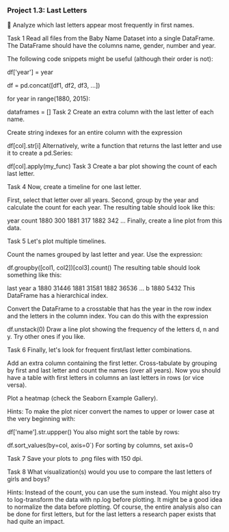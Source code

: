 ### Project 1.3: Last Letters

🎯 Analyze which last letters appear most frequently in first names.

Task 1
Read all files from the Baby Name Dataset into a single DataFrame. The DataFrame should have the columns name, gender, number and year.

The following code snippets might be useful (although their order is not):

df['year'] = year

df = pd.concat([df1, df2, df3, ...])

for year in range(1880, 2015):

dataframes = []
Task 2
Create an extra column with the last letter of each name.

Create string indexes for an entire column with the expression

df[col].str[i]
Alternatively, write a function that returns the last letter and use it to create a pd.Series:

df[col].apply(my_func)
Task 3
Create a bar plot showing the count of each last letter.

Task 4
Now, create a timeline for one last letter.

First, select that letter over all years. Second, group by the year and calculate the count for each year. The resulting table should look like this:

year count
1880 300
1881 317
1882 342
...
Finally, create a line plot from this data.

Task 5
Let's plot multiple timelines.

Count the names grouped by last letter and year. Use the expression:

df.groupby([col1, col2])[col3].count()
The resulting table should look something like this:

last year
a 1880 31446
1881 31581
1882 36536
...
b 1880 5432
This DataFrame has a hierarchical index.

Convert the DataFrame to a crosstable that has the year in the row index and the letters in the column index. You can do this with the expression

df.unstack(0)
Draw a line plot showing the frequency of the letters d, n and y. Try other ones if you like.

Task 6
Finally, let's look for frequent first/last letter combinations.

Add an extra column containing the first letter.
Cross-tabulate by grouping by first and last letter and count the names (over all years).
Now you should have a table with first letters in columns an last letters in rows (or vice versa).

Plot a heatmap (check the Seaborn Example Gallery).

Hints:
To make the plot nicer convert the names to upper or lower case at the very beginning with:

df['name'].str.uppper()
You also might sort the table by rows:

df.sort_values(by=col, axis=0`)
For sorting by columns, set axis=0

Task 7
Save your plots to .png files with 150 dpi.

Task 8
What visualization(s) would you use to compare the last letters of girls and boys?

Hints:
Instead of the count, you can use the sum instead.
You might also try to log-transform the data with np.log before plotting.
It might be a good idea to normalize the data before plotting.
Of course, the entire analysis also can be done for first letters, but for the last letters a research paper exists that had quite an impact.
